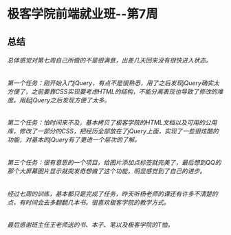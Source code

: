 # 极客学院前端就业班--第7周
## 总结

###### 总体感觉对第七周自己所做的不是很满意，出差几天回来没有很快进入状态。 

###### 第一个任务：刚开始入门jQuery，有点不是很熟悉，用了之后发现jQuery确实太方便了，之前要靠CSS实现要考虑HTML的结构，不能分离表现也导致了修改的难度。用起jQuery之后发现方便了太多。

###### 第二个任务：怕时间来不及，基本拷贝了极客学院的HTML文档以及可用的公用库，修改了一部分的CSS，把经历全部放在了jQuery上面，实现了一些很炫酷的功能，对基本的jQuery有了更进一个层次的了解。

###### 第三个任务：很有意思的一个项目，给图片添加点标签就完美了，最后想到QQ的那个大屏幕图片显示就突发奇想做了这个功能，明显感觉到了自己的进步。

###### 经过七周的训练，基本都只是完成了任务，昨天听杨老师的课还有许多不清楚的点，有时间会去多翻翻几本书。很喜欢极客学院的教学方式。  

###### 最后感谢班主任王老师送的书、本子、笔以及极客学院的T恤。
